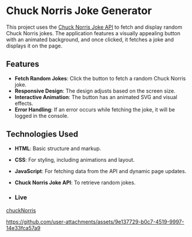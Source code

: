 # Chuck Norris Joke Generator

This project uses the [Chuck Norris Joke API](https://api.chucknorris.io/) to fetch and display random Chuck Norris jokes. The application features a visually appealing button with an animated background, and once clicked, it fetches a joke and displays it on the page.

## Features
- **Fetch Random Jokes**: Click the button to fetch a random Chuck Norris joke.
- **Responsive Design**: The design adjusts based on the screen size.
- **Interactive Animation**: The button has an animated SVG and visual effects.
- **Error Handling**: If an error occurs while fetching the joke, it will be logged in the console.

## Technologies Used
- **HTML**: Basic structure and markup.
- **CSS**: For styling, including animations and layout.
- **JavaScript**: For fetching data from the API and dynamic page updates.
- **Chuck Norris Joke API**: To retrieve random jokes.

- ### Live
[chuckNorris](https://github-glszen.io/chuckNorris)


https://github.com/user-attachments/assets/9e137729-b0c7-4519-9997-14e33fca57a9

